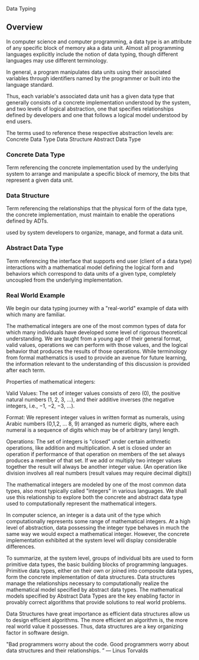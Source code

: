 Data Typing

## Overview
In computer science and computer programming, a data type is an attribute of any specific block of memory aka a data unit. Almost all programming languages explicitly include the notion of data typing, though different languages may use different terminology.

In general, a program manipulates data units using their associated variables through identifiers named by the programmer or built into the language standard.

Thus, each variable's associated data unit has a given data type that generally consists of a concrete implementation understood by the system, and two levels of logical abstraction, one that specifies relationships defined by developers and one that follows a logical model understood by end users.

The terms used to reference these respective abstraction levels are:
  Concrete Data Type
  Data Structure
  Abstract Data Type


### Concrete Data Type
Term referencing the concrete implementation used by the underlying system to arrange and manipulate a specific block of memory, the bits that represent a given data unit.


### Data Structure
Term referencing the relationships that the physical form of the data type, the concrete implementation, must maintain to enable the operations defined by ADTs.

used by system developers to organize, manage, and format a data unit.


### Abstract Data Type
Term referencing the interface that supports end user (client of a data type) interactions with a mathematical model defining the logical form and behaviors which correspond to data units of a given type, completely uncoupled from the underlying implementation.



### Real World Example
We begin our data typing journey with a "real-world" example of data with which many are familiar.

The mathematical integers are one of the most common types of data for which many individuals have developed some level of rigorous theoretical understanding. We are taught from a young age of their general format, valid values, operations we can perform with those values, and the logical behavior that produces the results of those operations. While terminology from formal mathematics is used to provide an avenue for future learning, the information relevant to the understanding of this discussion is provided after each term.

Properties of mathematical integers:

Valid Values:
The set of integer values consists of zero (0), the positive natural numbers (1, 2, 3, ...), and their additive inverses (the negative integers, i.e., −1, −2, −3, ...).

Format:
We represent integer values in written format as numerals, using Arabic numbers (0,1,2, … 8, 9) arranged as numeric digits, where each numeral is a sequence of digits which may be of arbitrary (any) length.

Operations:
The set of integers is "closed" under certain arithmetic operations, like addition and multiplication. A set is closed under an operation if performance of that operation on members of the set always produces a member of that set. If we add or multiply two integer values together the result will always be another integer value.
(An operation like division involves all real numbers (result values may require decimal digits))


The mathematical integers are modeled by one of the most common data types, also most typically called "integers" in various languages. We shall use this relationship to explore both the concrete and abstract data type used to computationally represent the mathematical integers.

In computer science, an integer is a data unit of the type which computationally represents some range of mathematical integers. At a high level of abstraction, data possessing the integer type behaves in much the same way we would expect a mathematical integer. However, the concrete implementation exhibited at the system level will display considerable differences.

To summarize, at the system level, groups of individual bits are used to form primitive data types, the basic building blocks of programming languages. Primitive data types, either on their own or joined into composite data types, form the concrete implementation of data structures. Data structures manage the relationships necessary to computationally realize the mathematical model specified by abstract data types. The mathematical models specified by Abstract Data Types are the key enabling factor in provably correct algorithms that provide solutions to real world problems.

Data Structures have great importance as efficient data structures allow us to design efficient algorithms. The more efficient an algorithm is, the more real world value it possesses. Thus, data structures are a key organizing factor in software design.

"Bad programmers worry about the code. Good programmers worry about data structures and their relationships. ”
— Linus Torvalds
